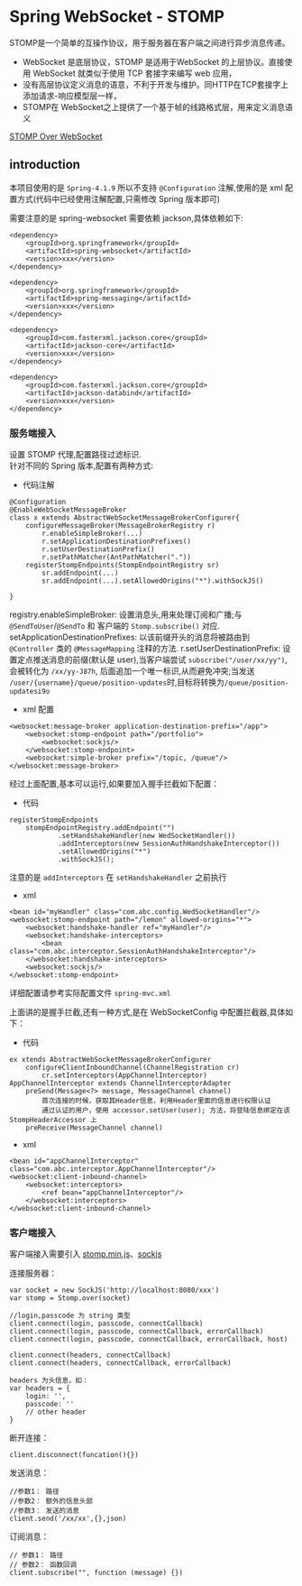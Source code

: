 # Spring WebSocket - STOMP

STOMP是一个简单的互操作协议，用于服务器在客户端之间进行异步消息传递。
* WebSocket 是底层协议，STOMP 是适用于WebSocket 的上层协议。直接使用 WebSocket 就类似于使用 TCP 套接字来编写 web 应用，
* 没有高层协议定义消息的语意，不利于开发与维护。同HTTP在TCP套接字上添加请求-响应模型层一样，
* STOMP在 WebSocket之上提供了一个基于帧的线路格式层，用来定义消息语义

[STOMP Over WebSocket](http://jmesnil.net/stomp-websocket/doc/)

## introduction

本项目使用的是 `Spring-4.1.9` 所以不支持 `@Configuration` 注解,使用的是 xml 配置方式(代码中已经使用注解配置,只需修改 Spring 版本即可)

需要注意的是 spring-websocket 需要依赖 jackson,具体依赖如下:
```
<dependency>
    <groupId>org.springframework</groupId>
    <artifactId>spring-websocket</artifactId>
    <version>xxx</version>
</dependency>
 
<dependency>
    <groupId>org.springframework</groupId>
    <artifactId>spring-messaging</artifactId>
    <version>xxx</version>
</dependency>

<dependency>
    <groupId>com.fasterxml.jackson.core</groupId>
    <artifactId>jackson-core</artifactId>
    <version>xxx</version>
</dependency>

<dependency>
    <groupId>com.fasterxml.jackson.core</groupId>
    <artifactId>jackson-databind</artifactId> 
    <version>xxx</version>
</dependency>
```


### 服务端接入
设置 STOMP 代理,配置路径过滤标识.  
针对不同的 Spring 版本,配置有两种方式:
* 代码注解
```
@Configuration
@EnableWebSocketMessageBroker
class x extends AbstractWebSocketMessageBrokerConfigurer{
    configureMessageBroker(MessageBrokerRegistry r)
        r.enableSimpleBroker(...)
        r.setApplicationDestinationPrefixes()
        r.setUserDestinationPrefix()
        r.setPathMatcher(AntPathMatcher("."))
    registerStompEndpoints(StompEndpointRegistry sr)
        sr.addEndpoint(...)
        sr.addEndpoint(...).setAllowedOrigins("*").withSockJS()
        
}
```
registry.enableSimpleBroker: 设置消息头,用来处理订阅和广播;与 `@SendToUser`/`@SendTo` 和 客户端的 `Stomp.subscribe()` 对应.
setApplicationDestinationPrefixes: 以该前缀开头的消息将被路由到 `@Controller` 类的 `@MessageMapping` 注释的方法.
r.setUserDestinationPrefix: 设置定点推送消息的前缀(默认是 user),当客户端尝试 `subscribe("/user/xx/yy")`,会被转化为 `/xx/yy-J87h`,
后面追加一个唯一标识,从而避免冲突;当发送 `/user/{username}/queue/position-updates`时,目标将转换为`/queue/position-updatesi9o`

* xml 配置
```
<websocket:message-broker application-destination-prefix="/app">
    <websocket:stomp-endpoint path="/portfolio">
        <websocket:sockjs/>
    </websocket:stomp-endpoint>
    <websocket:simple-broker prefix="/topic, /queue"/>
</websocket:message-broker>
```  

经过上面配置,基本可以运行,如果要加入握手拦截如下配置：
* 代码  

```
registerStompEndpoints
    stompEndpointRegistry.addEndpoint("")
            .setHandshakeHandler(new WedSocketHandler())
            .addInterceptors(new SessionAuthHandshakeInterceptor())
            .setAllowedOrigins("*")
            .withSockJS();
```
注意的是 `addInterceptors` 在 `setHandshakeHandler` 之前执行

* xml  

```
<bean id="myHandler" class="com.abc.config.WedSocketHandler"/>
<websocket:stomp-endpoint path="/lemon" allowed-origins="*">
    <websocket:handshake-handler ref="myHandler"/>
    <websocket:handshake-interceptors>
        <bean class="com.abc.interceptor.SessionAuthHandshakeInterceptor"/>
    </websocket:handshake-interceptors>
    <websocket:sockjs/>
</websocket:stomp-endpoint>
```
详细配置请参考实际配置文件 `spring-mvc.xml`  

上面讲的是握手拦截,还有一种方式,是在 WebSocketConfig 中配置拦截器,具体如下：

* 代码
```
ex xtends AbstractWebSocketMessageBrokerConfigurer
    configureClientInboundChannel(ChannelRegistration cr)
        cr.setInterceptors(AppChannelInterceptor)
AppChannelInterceptor extends ChannelInterceptorAdapter
    preSend(Message<?> message, MessageChannel channel)
        首次连接的时候，获取其Header信息，利用Header里面的信息进行权限认证
        通过认证的用户，使用 accessor.setUser(user); 方法，将登陆信息绑定在该 StompHeaderAccessor 上
    preReceive(MessageChannel channel)
```

* xml
```
<bean id="appChannelInterceptor" class="com.abc.interceptor.AppChannelInterceptor"/>
<websocket:client-inbound-channel>
    <websocket:interceptors>
        <ref bean="appChannelInterceptor"/>
    </websocket:interceptors>
</websocket:client-inbound-channel>
```

### 客户端接入

客户端接入需要引入 [stomp.min.js](https://cdn.bootcss.com/stomp.js/2.3.3/stomp.min.js)、[sockjs](https://github.com/sockjs)  

连接服务器：  
```
var socket = new SockJS('http://localhost:8080/xxx')
var stomp = Stomp.over(socket)

//login,passcode 为 string 类型
client.connect(login, passcode, connectCallback)
client.connect(login, passcode, connectCallback, errorCallback)
client.connect(login, passcode, connectCallback, errorCallback, host)

client.connect(headers, connectCallback)
client.connect(headers, connectCallback, errorCallback)

headers 为头信息，如：
var headers = {
    login: '',
    passcode: ''
    // other header
}
```

断开连接：
```
client.disconnect(funcation(){})
```

发送消息：
```
//参数1： 路径
//参数2： 额外的信息头部
//参数3： 发送的消息
client.send('/xx/xx',{},json)
```

订阅消息：
```
// 参数1： 路径
// 参数2： 函数回调
client.subscribe("", function (message) {})
```